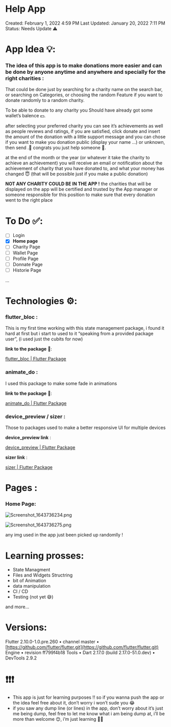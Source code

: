 # Help App

Created: February 1, 2022 4:59 PM
Last Updated: January 20, 2022 7:11 PM
Status: Needs Update ⚠️

# App Idea 💡:

### The idea of this app is to make donations more easier and can be done by anyone anytime and anywhere and specially for the right charities :

That could be done just by searching for a charity name on the search bar, or searching on Categories, or choosing the random Feature if you want to donate randomly to a random charity.

To be able to donate to any charity you Should have already got some wallet’s balence 💵.

after selecting your preferred charity you can see it’s achievements as well as people reviews and ratings, if you are satisfied, click donate and insert the amount of the donation with a little support message and you can chose if you want to make you donation public (display your name ...) or unknown, then send .🎉 congrats you just help someone 🎉.

at the end of the month or the year (or whatever it take the charity to achieve an achievement) you will receive an email or notification about the achievement of charity that you have donated to, and what your money has changed 😇 (that will be possible just if you make a public donation)

**NOT ANY CHARITY COULD BE IN THE APP !** the charities that will be displayed on the app will be certified and trusted by the App manager or someone responsible for this position to make sure that every donation went to the right place

# To Do ✅:

- [ ] Login
- [x] **Home page**
- [ ] Charity Page
- [ ] Wallet Page
- [ ] Profile Page
- [ ] Donnate Page
- [ ] Historie Page

...

# Technologies ⚙:

### flutter_bloc :

This is my first time working with this state management package, i found it hard at first but i start to used to it “speaking from a provided package user”, (i used just the cubits for now)

**link to the package** 🔗:

[flutter_bloc | Flutter Package](https://pub.dev/packages/flutter_bloc)

### animate_do :

I used this package to make some fade in animations

**link to the package** 🔗:

[animate_do | Flutter Package](https://pub.dev/packages/animate_do)

### device_preview / sizer :

Those to packages used to make a better responsive UI for multiple devices

**device_preview link** :

[device_preview | Flutter Package](https://pub.dev/packages/device_preview)

**sizer link** :

[sizer | Flutter Package](https://pub.dev/packages/sizer)

# Pages :

### Home Page:

![Screenshot_1643736234.png](Help%20App%209f2d295b4dc74b74a37bb4a469a3abf0/Screenshot_1643736234.png)

![Screenshot_1643736275.png](Help%20App%209f2d295b4dc74b74a37bb4a469a3abf0/Screenshot_1643736275.png)

any img used in the app just been picked up randomlly !

# Learning prosses:

- State Managment
- Files and Widgets Structring
- bit of Animation
- data manipulation
- CI / CD
- Testing (not yet 😅)

and more...

# Versions:

Flutter 2.10.0-1.0.pre.260 • channel master • [https://github.com/flutter/flutter.git](https://github.com/flutter/flutter.git)
Engine • revision ff799f4b18
Tools • Dart 2.17.0 (build 2.17.0-51.0.dev) • DevTools 2.9.2

# ❗❗❗

- This app is just for learning purposes !! so if you wanna push the app or the idea feel free about it, don’t worry i won’t sude you 😂
- if you saw any dump line (or lines) in the app, don’t worry about it’s just me being dump, feel free to let me know what i am being dump at, i’ll be more than welcome 😊, i’m just learning 🤷‍♂️

